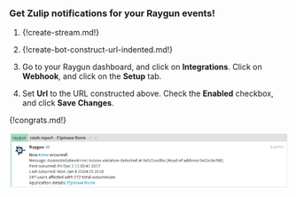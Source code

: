### Get Zulip notifications for your Raygun events!

1. {!create-stream.md!}

1. {!create-bot-construct-url-indented.md!}

1. Go to your Raygun dashboard, and click on **Integrations**.
   Click on **Webhook**, and click on the **Setup** tab.

1. Set **Url** to the URL constructed above. Check the **Enabled**
   checkbox, and click **Save Changes**.

{!congrats.md!}

![](/static/images/integrations/raygun/001.png)
